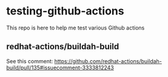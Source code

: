 # testing-github-actions
This repo is here to help me test various Github actions

## redhat-actions/buildah-build

See this comment: https://github.com/redhat-actions/buildah-build/pull/135#issuecomment-3333812243